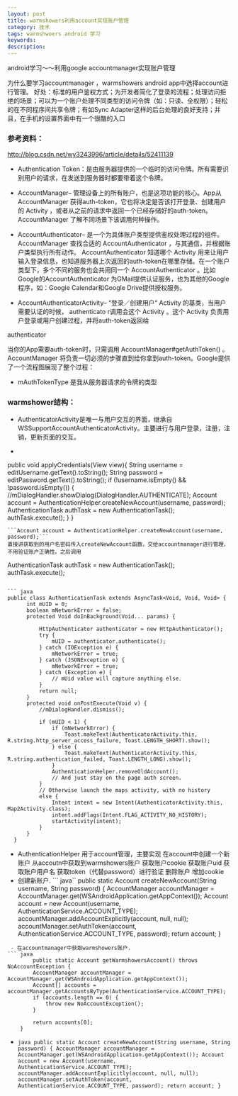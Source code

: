 ```yaml
---
layout: post
title: warmshowers利用account实现账户管理
category: 技术
tags: warmshwoers android 学习
keywords: 
description: 
---
```


android学习～～利用google accountmanager实现账户管理

为什么要学习accountmanager ，warmshowers android app中选择account进行管理。
好处：标准的用户鉴权方式；为开发者简化了登录的流程；处理访问拒绝的场景；可以为一个账户处理不同类型的访问令牌（如：只读、全权限）；轻松的在不同程序间共享令牌；有如Sync Adapter这样的后台处理的良好支持；并且，在手机的设置界面中有一个很酷的入口

### 参考资料： 
http://blog.csdn.net/wy3243996/article/details/52411139

* Authentication Token：是由服务器提供的一个临时的访问令牌。所有需要识别用户的请求，在发送到服务器时都要带着这个令牌。

* AccountManager– 管理设备上的所有账户，也是这项功能的核心。App从 AccountManager 获得auth-token，它也将决定是否该打开登录、创建用户的 Activity ，或者从之前的请求中返回一个已经存储好的auth-token。 AccountManager 了解不同场景下该调用何种操作。

- AccountAuthenticator– 是一个为具体账户类型提供鉴权处理过程的组件。 AccountManager 查找合适的 AccountAuthenticator ，与其通信，并根据账户类型执行所有动作。 AccountAuthenticator 知道哪个 Activity 用来让用户输入登录信息，也知道服务器上次返回的auth-token在哪里存储。在一个账户类型下，多个不同的服务也会共用同一个 AccountAuthenticator 。比如Google的AccountAuthenticator 为GMail提供认证服务，也为其他的Google程序，如：Google Calendar和Google Drive提供授权服务。

- AccountAuthenticatorActivity– “登录／创建用户“ Activity 的基类，当用户需要认证的时候， authenticato r调用会这个 Activity 。这个 Activity 负责用户登录或用户创建过程，并将auth-token返回给

authenticator


当你的App需要auth-token时，只需调用 AccountManager#getAuthToken() 。 AccountManager 将负责一切必须的步骤直到给你拿到auth-token。Google提供了一个流程图展现了整个过程：

- mAuthTokenType 是我从服务器请求的令牌的类型

### warmshower结构：
- AuthenticatorActivity是唯一与用户交互的界面，继承自WSSupportAccountAuthenticatorActivity。主要进行与用户登录，注册，注销，更新页面的交互。 
 - ``` java
  public void applyCredentials(View view){
       String username = editUsername.getText().toString();
       String password = editPassword.getText().toString();
       if (!username.isEmpty() && !password.isEmpty()) {
           //mDialogHandler.showDialog(DialogHandler.AUTHENTICATE);
           Account account = AuthenticationHelper.createNewAccount(username, password);
           AuthenticationTask authTask = new AuthenticationTask();
           authTask.execute();
       }
   }
  ```
  ```Account account = AuthenticationHelper.createNewAccount(username, password);```
  直接讲获取到的用户名密码传入createNewAccount函数，交给accountmanager进行管理，不用验证账户正确性。之后调用
  ```
  AuthenticationTask authTask = new AuthenticationTask();
           authTask.execute();
  ```
  
​``` java
public class AuthenticationTask extends AsyncTask<Void, Void, Void> {
        int mUID = 0;
        boolean mNetworkError = false;
        protected Void doInBackground(Void... params) {

            HttpAuthenticator authenticator = new HttpAuthenticator();
            try {
                mUID = authenticator.authenticate();
            } catch (IOException e) {
                mNetworkError = true;
            } catch (JSONException e) {
                mNetworkError = true;
            } catch (Exception e) {
                // mUid value will capture anything else.
            }
            return null;
        }
        protected void onPostExecute(Void v) {
            //mDialogHandler.dismiss();

            if (mUID < 1) {
                if (mNetworkError) {
                    Toast.makeText(AuthenticatorActivity.this, R.string.http_server_access_failure, Toast.LENGTH_SHORT).show();
                } else {
                    Toast.makeText(AuthenticatorActivity.this, R.string.authentication_failed, Toast.LENGTH_LONG).show();
                }
                AuthenticationHelper.removeOldAccount();
                // And just stay on the page auth screen.
            }
            // Otherwise launch the maps activity, with no history
            else {
                Intent intent = new Intent(AuthenticatorActivity.this, Map2Activity.class);
                intent.addFlags(Intent.FLAG_ACTIVITY_NO_HISTORY);
                startActivity(intent);
            }
        }
    }
```
- AuthenticationHelper 用于account管理，主要实现 在account中创建一个新账户 从accoutn中获取到warmshowers账户 获取账户cookie 获取账户uid 获取账户用户名 获取token（代替password）进行验证 删除账户 增加cookie
 - 创建新账户.
``` java``
    public static Account createNewAccount(String username, String password) {
        AccountManager accountManager = AccountManager.get(WSAndroidApplication.getAppContext());
        Account account = new Account(username, AuthenticationService.ACCOUNT_TYPE);
        accountManager.addAccountExplicitly(account, null, null);
        accountManager.setAuthToken(account, AuthenticationService.ACCOUNT_TYPE, password);
        return account;
    }
```
 - 在accountmanager中获取warmshowers账户.
``` java
   		public static Account getWarmshowersAccount() throws NoAccountException {
        AccountManager accountManager = AccountManager.get(WSAndroidApplication.getAppContext());
        Account[] accounts = accountManager.getAccountsByType(AuthenticationService.ACCOUNT_TYPE);
        if (accounts.length == 0) {
            throw new NoAccountException();
        }

        return accounts[0];
    }
```
 - ` java
    public static Account createNewAccount(String username, String password) {
        AccountManager accountManager = AccountManager.get(WSAndroidApplication.getAppContext());
        Account account = new Account(username, AuthenticationService.ACCOUNT_TYPE);
        accountManager.addAccountExplicitly(account, null, null);
        accountManager.setAuthToken(account, AuthenticationService.ACCOUNT_TYPE, password);
        return account;
    }
`